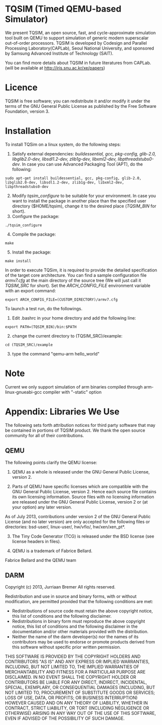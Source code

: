 # TQSIM (Timed QEMU-based Simulator)
We present TQSIM, an open source, fast, and cycle-approximate simulation tool built on QEMU to support simulation of generic modern superscalar out-of-order processors. TQSIM is developed by Codesign and Parallel Processing Laboratory(CAPLab), Seoul National University, and sponsored by Samsung Advanced Institute of Technology (SAIT).

You can find more details about TQSIM in future literatures from CAPLab. (will be available at  http://iris.snu.ac.kr/xe/papers)

# Licence
TQSIM is free software; you can redistribute it and/or modify it under the terms of the GNU General Public License as published by the Free Software Foundation, version 3.

# Installation

To install TQSim on a linux system, do the following steps:

  1. Satisfy external dependencies: *buildessential, gcc, pkg-config, glib-2.0, libglib2.0-dev, libsdl1.2-dev, zlib1g-dev, libxml2-dev, libpthreadstubs0-dev*. In case you can use Advanced Packaging Tool (APT), do the following: 
  
   ```
  sudo apt-get install buildessential, gcc, pkg-config, glib-2.0, libglib2.0-dev, libsdl1.2-dev, zlib1g-dev, libxml2-dev, libpthreadstubs0-dev
  ```
  2. Modify *tqsim_configure* to be suitable for your environment. In case you want to install the package in another place than the specified user directory ($HOME/tqsim), change it to the desired place (*TQSIM_BIN* for short).
  3. Configure the package:
   
  ```
  ./tqsim_configure
  ```
  4. Compile the package: 
  
  ```
  make
  ```
  5. Install the package: 
  
  ```
  make install
  ```

In order to execute TQSim, it is required to provide the detailed specification of the target core architecture. You can find a sample configuration file *armv7.cfg* at the main directory of the source tree (We will just call it *TQSIM_SRC* for short). Set the *ARCH_CONFIG_FILE* environment variable with an export command: 

```
export ARCH_CONFIG_FILE=(CUSTOM_DIRECTORY)/armv7.cfg
```

To launch a test run, do the followings.

1. Edit .bashrc in your home directory and add the following line:

```
export PATH=(TQSIM_BIN)/bin:$PATH
```
2. change the current directory to (TQSIM_SRC)/example:
```
cd (TQSIM_SRC)/example
```
3. type the command "qemu-arm hello_world" 


# Note

Current we only support simulation of arm binaries compiled through arm-linux-gnueabi-gcc compiler with "-static" option

# Appendix: Libraries We Use
The following sets forth attribution notices for third party software that may be contained in portions of TQSIM product. We thank the open source community for all of their contributions.

## QEMU
The following points clarify the QEMU license:

1) QEMU as a whole is released under the GNU General Public License, version 2.

2) Parts of QEMU have specific licenses which are compatible with the GNU General Public License, version 2. Hence each source file contains its own licensing information.  Source files with no licensing information are released under the GNU General Public License, version 2 or (at your option) any later version.

As of July 2013, contributions under version 2 of the GNU General Public License (and no later version) are only accepted for the following files or directories: bsd-user/, linux-user/, hw/vfio/, hw/xen/xen_pt*.

3) The Tiny Code Generator (TCG) is released under the BSD license  (see license headers in files).

4) QEMU is a trademark of Fabrice Bellard. 

Fabrice Bellard and the QEMU team

## DARM

Copyright (c) 2013, Jurriaan Bremer All rights reserved.

Redistribution and use in source and binary forms, with or without modification, are permitted provided that the following conditions are met:

* Redistributions of source code must retain the above copyright notice, this list of conditions and the following disclaimer.
* Redistributions in binary form must reproduce the above copyright notice, this list of conditions and the following disclaimer in the documentation and/or other materials provided with the distribution.
* Neither the name of the darm developer(s) nor the names of its contributors may be used to endorse or promote products derived from this software without specific prior written permission.

THIS SOFTWARE IS PROVIDED BY THE COPYRIGHT HOLDERS AND CONTRIBUTORS "AS IS" AND ANY EXPRESS OR IMPLIED WARRANTIES, INCLUDING, BUT NOT LIMITED TO, THE IMPLIED WARRANTIES OF MERCHANTABILITY AND FITNESS FOR A PARTICULAR PURPOSE ARE DISCLAIMED. IN NO EVENT SHALL THE COPYRIGHT HOLDER OR CONTRIBUTORS BE LIABLE FOR ANY DIRECT, INDIRECT, INCIDENTAL, SPECIAL, EXEMPLARY, OR CONSEQUENTIAL DAMAGES (INCLUDING, BUT NOT LIMITED TO, PROCUREMENT OF SUBSTITUTE GOODS OR SERVICES; LOSS OF USE, DATA, OR PROFITS; OR BUSINESS INTERRUPTION) HOWEVER CAUSED AND ON ANY THEORY OF LIABILITY, WHETHER IN CONTRACT, STRICT LIABILITY, OR TORT (INCLUDING NEGLIGENCE OR OTHERWISE) ARISING IN ANY WAY OUT OF THE USE OF THIS SOFTWARE, EVEN IF ADVISED OF THE POSSIBILITY OF SUCH DAMAGE.
